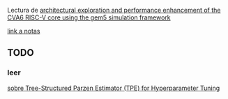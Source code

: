 Lectura de [architectural exploration and performance enhancement of the CVA6 RISC-V core using the gem5 simulation framework](https://ieeexplore.ieee.org/stamp/stamp.jsp?arnumber=11050389)

[link a notas](../02_Papers/architectural_exploration_and_performance_enhancement_of_the_CVA6_RISC-V_core_using_the_gem5_simulation_framework.md)


## TODO
### leer
[sobre Tree-Structured Parzen Estimator (TPE) for Hyperparameter Tuning](https://medium.com/@nishthakukreti.01/tree-structured-parzen-estimator-tpe-for-hyperparameter-tuning-305b76ce509b)